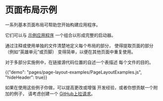 # 页面布局示例

<p class="description">一系列基本页面布局可帮助您开始构建应用程序。</p>

它们可以与 [示例应用程序](https://github.com/mui-org/material-ui/tree/master/examples) 一个组合以形成完整的启动器。

通过注释或使用单独的文件清楚地定义每个布局的部分， 使得提取页面的部分（例如“英雄单元”或页脚） 变得简单，以便在其他页面中重复使用。

对于多部分实施例中，在链接源代码位置的自述一个表描述 每个文件的目的。

{{"demo": "pages/page-layout-examples/PageLayoutExamples.js", "hideHeader": true}}

如果在使用这些例子你做，可以提高更改或增强 开发经验，或者你想贡献一个附加的例子， 请考虑创建一个 [GitHub上拉请求](https://github.com/mui-org/material-ui/pulls)。